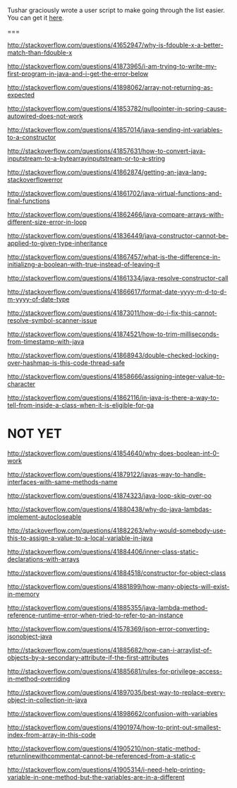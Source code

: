 Tushar graciously wrote a user script to make going through the list easier. You can get it [here](https://github.com/tusharjadhav219/Userscript-for-delete-candidates).

===

http://stackoverflow.com/questions/41652947/why-is-fdouble-x-a-better-match-than-fdouble-x

http://stackoverflow.com/questions/41873965/i-am-trying-to-write-my-first-program-in-java-and-i-get-the-error-below

http://stackoverflow.com/questions/41898062/array-not-returning-as-expected

http://stackoverflow.com/questions/41853782/nullpointer-in-spring-cause-autowired-does-not-work

http://stackoverflow.com/questions/41857014/java-sending-int-variables-to-a-constructor

http://stackoverflow.com/questions/41857631/how-to-convert-java-inputstream-to-a-bytearrayinputstream-or-to-a-string

http://stackoverflow.com/questions/41862874/getting-an-java-lang-stackoverflowerror

http://stackoverflow.com/questions/41861702/java-virtual-functions-and-final-functions

http://stackoverflow.com/questions/41862466/java-compare-arrays-with-different-size-error-in-loop

http://stackoverflow.com/questions/41836449/java-constructor-cannot-be-applied-to-given-type-inheritance

http://stackoverflow.com/questions/41867457/what-is-the-difference-in-initializng-a-boolean-with-true-instead-of-leaving-it

http://stackoverflow.com/questions/41861334/java-resolve-constructor-call

http://stackoverflow.com/questions/41866617/format-date-yyyy-m-d-to-d-m-yyyy-of-date-type

http://stackoverflow.com/questions/41873011/how-do-i-fix-this-cannot-resolve-symbol-scanner-issue

http://stackoverflow.com/questions/41874521/how-to-trim-milliseconds-from-timestamp-with-java

http://stackoverflow.com/questions/41868943/double-checked-locking-over-hashmap-is-this-code-thread-safe

http://stackoverflow.com/questions/41858666/assigning-integer-value-to-character

http://stackoverflow.com/questions/41862116/in-java-is-there-a-way-to-tell-from-inside-a-class-when-it-is-eligible-for-ga

NOT YET
=====

http://stackoverflow.com/questions/41854640/why-does-boolean-int-0-work

http://stackoverflow.com/questions/41879122/javas-way-to-handle-interfaces-with-same-methods-name

http://stackoverflow.com/questions/41874323/java-loop-skip-over-oo

http://stackoverflow.com/questions/41880438/why-do-java-lambdas-implement-autocloseable

http://stackoverflow.com/questions/41882263/why-would-somebody-use-this-to-assign-a-value-to-a-local-variable-in-java

http://stackoverflow.com/questions/41884406/inner-class-static-declarations-with-arrays

http://stackoverflow.com/questions/41884518/constructor-for-object-class

http://stackoverflow.com/questions/41881899/how-many-objects-will-exist-in-memory

http://stackoverflow.com/questions/41885355/java-lambda-method-reference-runtime-error-when-tried-to-refer-to-an-instance

http://stackoverflow.com/questions/41578369/json-error-converting-jsonobject-java

http://stackoverflow.com/questions/41885682/how-can-i-arraylist-of-objects-by-a-secondary-attribute-if-the-first-attributes

http://stackoverflow.com/questions/41885681/rules-for-privilege-access-in-method-overriding

http://stackoverflow.com/questions/41897035/best-way-to-replace-every-object-in-collection-in-java

http://stackoverflow.com/questions/41898662/confusion-with-variables

http://stackoverflow.com/questions/41901974/how-to-print-out-smallest-index-from-array-in-this-code

http://stackoverflow.com/questions/41905210/non-static-method-returnlinewithcommentat-cannot-be-referenced-from-a-static-c

http://stackoverflow.com/questions/41905314/i-need-help-printing-variable-in-one-method-but-the-variables-are-in-a-different
